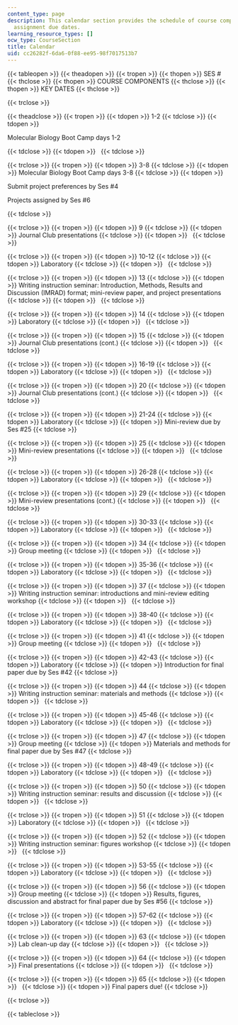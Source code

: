 ```yaml
---
content_type: page
description: This calendar section provides the schedule of course components and
  assignment due dates.
learning_resource_types: []
ocw_type: CourseSection
title: Calendar
uid: cc26282f-6da6-0f88-ee95-98f7017513b7
---
```


{{< tableopen >}}
{{< theadopen >}}
{{< tropen >}}
{{< thopen >}}
SES #
{{< thclose >}}
{{< thopen >}}
COURSE COMPONENTS
{{< thclose >}}
{{< thopen >}}
KEY DATES
{{< thclose >}}

{{< trclose >}}

{{< theadclose >}}
{{< tropen >}}
{{< tdopen >}}
1-2
{{< tdclose >}}
{{< tdopen >}}


Molecular Biology Boot Camp days 1-2


{{< tdclose >}}
{{< tdopen >}}
 
{{< tdclose >}}

{{< trclose >}}
{{< tropen >}}
{{< tdopen >}}
3-8
{{< tdclose >}}
{{< tdopen >}}
Molecular Biology Boot Camp days 3-8
{{< tdclose >}}
{{< tdopen >}}


Submit project preferences by Ses #4

Projects assigned by Ses #6


{{< tdclose >}}

{{< trclose >}}
{{< tropen >}}
{{< tdopen >}}
9
{{< tdclose >}}
{{< tdopen >}}
Journal Club presentations
{{< tdclose >}}
{{< tdopen >}}
 
{{< tdclose >}}

{{< trclose >}}
{{< tropen >}}
{{< tdopen >}}
10-12
{{< tdclose >}}
{{< tdopen >}}
Laboratory
{{< tdclose >}}
{{< tdopen >}}
 
{{< tdclose >}}

{{< trclose >}}
{{< tropen >}}
{{< tdopen >}}
13
{{< tdclose >}}
{{< tdopen >}}
Writing instruction seminar: Introduction, Methods, Results and Discussion (IMRAD) format; mini-review paper, and project presentations
{{< tdclose >}}
{{< tdopen >}}
 
{{< tdclose >}}

{{< trclose >}}
{{< tropen >}}
{{< tdopen >}}
14
{{< tdclose >}}
{{< tdopen >}}
Laboratory
{{< tdclose >}}
{{< tdopen >}}
 
{{< tdclose >}}

{{< trclose >}}
{{< tropen >}}
{{< tdopen >}}
15
{{< tdclose >}}
{{< tdopen >}}
Journal Club presentations (cont.)
{{< tdclose >}}
{{< tdopen >}}
 
{{< tdclose >}}

{{< trclose >}}
{{< tropen >}}
{{< tdopen >}}
16-19
{{< tdclose >}}
{{< tdopen >}}
Laboratory
{{< tdclose >}}
{{< tdopen >}}
 
{{< tdclose >}}

{{< trclose >}}
{{< tropen >}}
{{< tdopen >}}
20
{{< tdclose >}}
{{< tdopen >}}
Journal Club presentations (cont.)
{{< tdclose >}}
{{< tdopen >}}
 
{{< tdclose >}}

{{< trclose >}}
{{< tropen >}}
{{< tdopen >}}
21-24
{{< tdclose >}}
{{< tdopen >}}
Laboratory
{{< tdclose >}}
{{< tdopen >}}
Mini-review due by Ses #25
{{< tdclose >}}

{{< trclose >}}
{{< tropen >}}
{{< tdopen >}}
25
{{< tdclose >}}
{{< tdopen >}}
Mini-review presentations
{{< tdclose >}}
{{< tdopen >}}
 
{{< tdclose >}}

{{< trclose >}}
{{< tropen >}}
{{< tdopen >}}
26-28
{{< tdclose >}}
{{< tdopen >}}
Laboratory
{{< tdclose >}}
{{< tdopen >}}
 
{{< tdclose >}}

{{< trclose >}}
{{< tropen >}}
{{< tdopen >}}
29
{{< tdclose >}}
{{< tdopen >}}
Mini-review presentations (cont.)
{{< tdclose >}}
{{< tdopen >}}
 
{{< tdclose >}}

{{< trclose >}}
{{< tropen >}}
{{< tdopen >}}
30-33
{{< tdclose >}}
{{< tdopen >}}
Laboratory
{{< tdclose >}}
{{< tdopen >}}
 
{{< tdclose >}}

{{< trclose >}}
{{< tropen >}}
{{< tdopen >}}
34
{{< tdclose >}}
{{< tdopen >}}
Group meeting
{{< tdclose >}}
{{< tdopen >}}
 
{{< tdclose >}}

{{< trclose >}}
{{< tropen >}}
{{< tdopen >}}
35-36
{{< tdclose >}}
{{< tdopen >}}
Laboratory
{{< tdclose >}}
{{< tdopen >}}
 
{{< tdclose >}}

{{< trclose >}}
{{< tropen >}}
{{< tdopen >}}
37
{{< tdclose >}}
{{< tdopen >}}
Writing instruction seminar: introductions and mini-review editing workshop
{{< tdclose >}}
{{< tdopen >}}
 
{{< tdclose >}}

{{< trclose >}}
{{< tropen >}}
{{< tdopen >}}
38-40
{{< tdclose >}}
{{< tdopen >}}
Laboratory
{{< tdclose >}}
{{< tdopen >}}
 
{{< tdclose >}}

{{< trclose >}}
{{< tropen >}}
{{< tdopen >}}
41
{{< tdclose >}}
{{< tdopen >}}
Group meeting
{{< tdclose >}}
{{< tdopen >}}
 
{{< tdclose >}}

{{< trclose >}}
{{< tropen >}}
{{< tdopen >}}
42-43
{{< tdclose >}}
{{< tdopen >}}
Laboratory
{{< tdclose >}}
{{< tdopen >}}
Introduction for final paper due by Ses #42
{{< tdclose >}}

{{< trclose >}}
{{< tropen >}}
{{< tdopen >}}
44
{{< tdclose >}}
{{< tdopen >}}
Writing instruction seminar: materials and methods
{{< tdclose >}}
{{< tdopen >}}
 
{{< tdclose >}}

{{< trclose >}}
{{< tropen >}}
{{< tdopen >}}
45-46
{{< tdclose >}}
{{< tdopen >}}
Laboratory
{{< tdclose >}}
{{< tdopen >}}
 
{{< tdclose >}}

{{< trclose >}}
{{< tropen >}}
{{< tdopen >}}
47
{{< tdclose >}}
{{< tdopen >}}
Group meeting
{{< tdclose >}}
{{< tdopen >}}
Materials and methods for final paper due by Ses #47
{{< tdclose >}}

{{< trclose >}}
{{< tropen >}}
{{< tdopen >}}
48-49
{{< tdclose >}}
{{< tdopen >}}
Laboratory
{{< tdclose >}}
{{< tdopen >}}
 
{{< tdclose >}}

{{< trclose >}}
{{< tropen >}}
{{< tdopen >}}
50
{{< tdclose >}}
{{< tdopen >}}
Writing instruction seminar: results and discussion
{{< tdclose >}}
{{< tdopen >}}
 
{{< tdclose >}}

{{< trclose >}}
{{< tropen >}}
{{< tdopen >}}
51
{{< tdclose >}}
{{< tdopen >}}
Laboratory
{{< tdclose >}}
{{< tdopen >}}
 
{{< tdclose >}}

{{< trclose >}}
{{< tropen >}}
{{< tdopen >}}
52
{{< tdclose >}}
{{< tdopen >}}
Writing instruction seminar: figures workshop
{{< tdclose >}}
{{< tdopen >}}
 
{{< tdclose >}}

{{< trclose >}}
{{< tropen >}}
{{< tdopen >}}
53-55
{{< tdclose >}}
{{< tdopen >}}
Laboratory
{{< tdclose >}}
{{< tdopen >}}
 
{{< tdclose >}}

{{< trclose >}}
{{< tropen >}}
{{< tdopen >}}
56
{{< tdclose >}}
{{< tdopen >}}
Group meeting
{{< tdclose >}}
{{< tdopen >}}
Results, figures, discussion and abstract for final paper due by Ses #56
{{< tdclose >}}

{{< trclose >}}
{{< tropen >}}
{{< tdopen >}}
57-62
{{< tdclose >}}
{{< tdopen >}}
Laboratory
{{< tdclose >}}
{{< tdopen >}}
 
{{< tdclose >}}

{{< trclose >}}
{{< tropen >}}
{{< tdopen >}}
63
{{< tdclose >}}
{{< tdopen >}}
Lab clean-up day
{{< tdclose >}}
{{< tdopen >}}
 
{{< tdclose >}}

{{< trclose >}}
{{< tropen >}}
{{< tdopen >}}
64
{{< tdclose >}}
{{< tdopen >}}
Final presentations
{{< tdclose >}}
{{< tdopen >}}
 
{{< tdclose >}}

{{< trclose >}}
{{< tropen >}}
{{< tdopen >}}
65
{{< tdclose >}}
{{< tdopen >}}
 
{{< tdclose >}}
{{< tdopen >}}
Final papers due!
{{< tdclose >}}

{{< trclose >}}

{{< tableclose >}}
